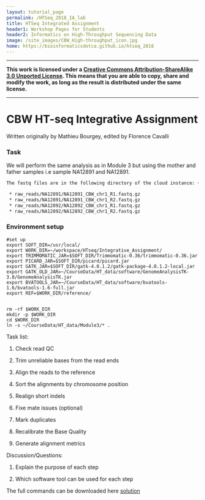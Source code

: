 ```yaml
---
layout: tutorial_page
permalink: /HTSeq_2018_IA_lab
title: HTSeq Integrated Assignment
header1: Workshop Pages for Students
header2: Informatics on High-Throughput Sequencing Data
image: /site_images/CBW_High-throughput_icon.jpg
home: https://bioinformaticsdotca.github.io/htseq_2018
---
```



-----------------------

**This work is licensed under a [Creative Commons Attribution-ShareAlike 3.0 Unported License](http://creativecommons.org/licenses/by-sa/3.0/deed.en_US). This means that you are able to copy, share and modify the work, as long as the result is distributed under the same license.**

-----------------------

# CBW HT-seq Integrative Assignment

 
Written originally by Mathieu Bourgey, edited by Florence Cavalli


### Task
We will perform the same analysis as in Module 3 but using the mother and father samples i.e sample NA12891 and NA12891.

```bash
The fastq files are in the following directory of the cloud instance: ~/CourseData/HT_data/Module3/

 * raw_reads/NA12891/NA12891_CBW_chr1_R1.fastq.gz
 * raw_reads/NA12891/NA12891_CBW_chr1_R2.fastq.gz
 * raw_reads/NA12892/NA12892_CBW_chr1_R1.fastq.gz
 * raw_reads/NA12892/NA12892_CBW_chr1_R2.fastq.gz
```


### Environment setup

```
#set up
export SOFT_DIR=/usr/local/
export WORK_DIR=~/workspace/HTseq/Integrative_Assignment/
export TRIMMOMATIC_JAR=$SOFT_DIR/Trimmomatic-0.36/trimmomatic-0.36.jar
export PICARD_JAR=$SOFT_DIR/picard/picard.jar
export GATK_JAR=$SOFT_DIR/gatk-4.0.1.2/gatk-package-4.0.1.2-local.jar
export GATK_OLD_JAR=~/CourseData/HT_data/software/GenomeAnalysisTK-3.8/GenomeAnalysisTK.jar
export BVATOOLS_JAR=~/CourseData/HT_data/software/bvatools-1.6/bvatools-1.6-full.jar
export REF=$WORK_DIR/reference/


rm -rf $WORK_DIR
mkdir -p $WORK_DIR
cd $WORK_DIR
ln -s ~/CourseData/HT_data/Module3/* .

```
Task list:

1. Check read QC

2. Trim unreliable bases from the read ends

3. Align the reads to the reference

4. Sort the alignments by chromosome position

5. Realign short indels

6. Fixe mate issues (optional)

7. Mark duplicates

8. Recalibrate the Base Quality

9. Generate alignment metrics


Discussion/Questions:

1. Explain the purpose of each step

2. Which software tool can be used for each step 




The full commands can be downloaded here [solution](https://github.com/bioinformaticsdotca/HTSeq_2018/blob/master/Integrated%20Assignment/integrative_assigment_commands.sh)



